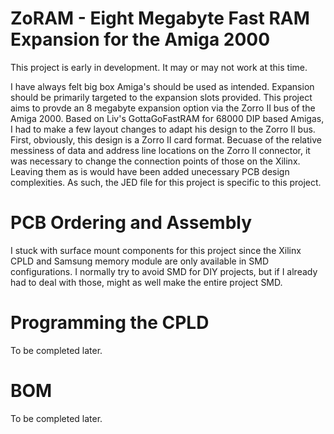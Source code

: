 # ZoRAM - Eight Megabyte Fast RAM Expansion for the Amiga 2000

This project is early in development. It may or may not work at this time.

I have always felt big box Amiga's should be used as intended. Expansion should be primarily targeted to the expansion slots provided. This project aims to provde an 8 megabyte expansion option via the Zorro II bus of the Amiga 2000. Based on Liv's GottaGoFastRAM for 68000 DIP based Amigas, I had to make a few layout changes to adapt his design to the Zorro II bus. First, obviously, this design is a Zorro II card format. Becuase of the relative messiness of data and address line locations on the Zorro II connector, it was necessary to  change the connection points of those on the Xilinx. Leaving them as is would have been added unecessary PCB design complexities. As such, the JED file for this project is specific to this project.


# PCB Ordering and Assembly

I stuck with surface mount components for this project since the Xilinx CPLD and Samsung memory module are only available in SMD configurations. I normally try to avoid SMD for DIY projects, but if I already had to deal with those, might as well make the entire project SMD.

# Programming the CPLD

To be completed later.

# BOM

To be completed later.
